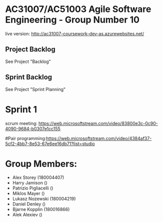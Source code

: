 # AC31007/AC51003 Agile Software Engineering - Group Number 10

 live version: http://ac31007-coursework-dev-as.azurewebsites.net/
 
 ## Project Backlog
See Project "Backlog"
 
 ## Sprint Backlog
 See Project "Sprint Planning"
 
 # Sprint 1
 scrum meeting: https://web.microsoftstream.com/video/83800e3c-0c90-4090-9684-b0307e1cc155
 
 #Pair programming:https://web.microsoftstream.com/video/4384af37-5cf2-4bb7-8e53-67e6ee16db71?list=studio

# Group Members:

- Alex Storey (180004407)
- Harry Jamison ()
- Patrizio Pigliacelli ()
- Miklos Mayer ()
- Lukasz Nozewski (180004219)
- Daniel Denley ()
- Bjarne Kopplin (180016866)
- Alek Alexiev ()
